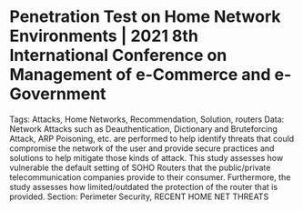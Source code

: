# Penetration Test on Home Network Environments | 2021 8th International Conference on Management of e-Commerce and e-Government

Tags: Attacks, Home Networks, Recommendation, Solution, routers
Data: Network Attacks such as Deauthentication, Dictionary and Bruteforcing Attack, ARP Poisoning, etc. are performed to help identify threats that could compromise the network of the user and provide secure practices and solutions to help mitigate those kinds of attack. This study assesses how vulnerable the default setting of SOHO Routers that the public/private telecommunication companies provide to their consumer. Furthermore, the study assesses how limited/outdated the protection of the router that is provided.
Section: Perimeter Security, RECENT HOME NET THREATS